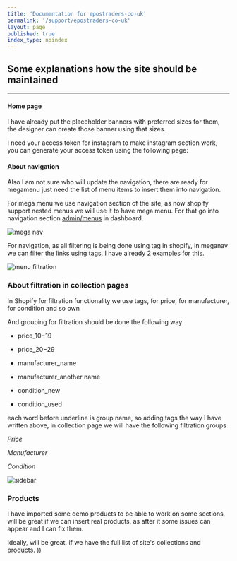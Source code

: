 ```yaml
---
title: 'Documentation for epostraders-co-uk'
permalink: '/support/epostraders-co-uk'
layout: page
published: true
index_type: noindex
---
```


## Some explanations how the site should be maintained

----

#### Home page

I have already put the placeholder banners with preferred sizes for them, the designer can create those banner using that sizes.

I need your access token for instagram to make instagram section work, you can generate your access token using the following page:

#### About navigation

Also I am not sure who will update the navigation, there are ready for megamenu just need the list of menu items to insert them into navigation.

For mega menu we use navigation section of the site, as now shopify support nested menus we will use it to have mega menu. For that go into navigation section [admin/menus](https://epostraders-co-uk.myshopify.com/admin/menus/12669812777) in dashboard.

![mega nav](http://u.sarhov.com/2DzDPcK)


For navigation, as all filtering is being done using tag in shopify, in meganav we can filter the links using tags, I have already 2 examples for this.

![menu filtration](http://u.sarhov.com/2DBtrAW)

### About filtration in collection pages

In Shopify for filtration functionality we use tags, for price, for manufacturer, for condition and so own

And grouping for filtration should be done the following way

- price_$10-$19
- price_$20-$29

- manufacturer_name
- manufacturer_another name

- condition_new
- condition_used

each word before underline is group name, so adding tags the way I have written above, in collection page we will have the following filtration groups

*Price*

*Manufacturer*

*Condition*

![sidebar]()

### Products

I have imported some demo products to be able to work on some sections, will be great if we can insert real products, as after it some issues can appear and I can fix them.

Ideally, will be great, if we have the full list of site's collections and products. ))
